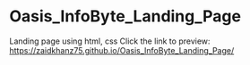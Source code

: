 # Oasis_InfoByte_Landing_Page
 Landing page using html, css 
Click the link to preview: https://zaidkhanz75.github.io/Oasis_InfoByte_Landing_Page/
